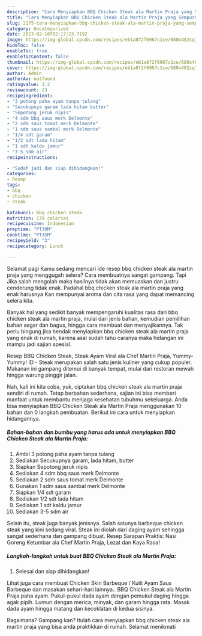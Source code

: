 ```yaml
---
description: "Cara Menyiapkan BBQ Chicken Steak ala Martin Praja yang Sempurna, Buat Buka Puasa Lezat"
title: "Cara Menyiapkan BBQ Chicken Steak ala Martin Praja yang Sempurna, Buat Buka Puasa Lezat"
slug: 2175-cara-menyiapkan-bbq-chicken-steak-ala-martin-praja-yang-sempurna-buat-buka-puasa-lezat
category: Uncategorized
date: 2023-02-10T02:17:23.719Z
image: https://img-global.cpcdn.com/recipes/eb1a8f2f6967c1ce/680x482cq70/bbq-chicken-steak-ala-martin-praja-foto-resep-utama.jpg
hideToc: false
enableToc: true
enableTocContent: false
thumbnail: https://img-global.cpcdn.com/recipes/eb1a8f2f6967c1ce/680x482cq70/bbq-chicken-steak-ala-martin-praja-foto-resep-utama.jpg
cover: https://img-global.cpcdn.com/recipes/eb1a8f2f6967c1ce/680x482cq70/bbq-chicken-steak-ala-martin-praja-foto-resep-utama.jpg
author: Admin
authorAv: notfound
ratingvalue: 3.2
reviewcount: 23
recipeingredient:
- "3 potong paha ayam tanpa tulang"
- "Secukupnya garam lada hitam butter"
- "Sepotong jeruk nipis"
- "4 sdm bbq saus merk Delmonte"
- "2 sdm saus tomat merk Delmonte"
- "1 sdm saus sambal merk Delmonte"
- "1/4 sdt garam"
- "1/2 sdt lada hitam"
- "1 sdt kaldu jamur"
- "3-5 sdm air"
recipeinstructions:

- "Sudah jadi dan siap dihidangkan!"
categories:
- Resep
tags:
- bbq
- chicken
- steak

katakunci: bbq chicken steak 
nutrition: 179 calories
recipecuisine: Indonesian
preptime: "PT39M"
cooktime: "PT35M"
recipeyield: "3"
recipecategory: Lunch

---
```



Selamat pagi Kamu sedang mencari ide resep bbq chicken steak ala martin praja yang menggugah selera? Cara membuatnya sangat gampang. Tapi Jika salah mengolah maka hasilnya tidak akan memuaskan dan justru cenderung tidak enak. Padahal bbq chicken steak ala martin praja yang enak harusnya Kan mempunyai aroma dan cita rasa yang dapat memancing selera kita.


Banyak hal yang sedikit banyak mempengaruhi kualitas rasa dari bbq chicken steak ala martin praja, mulai dari jenis bahan, kemudian pemilihan bahan segar dan bagus, hingga cara membuat dan menyajikannya. Tak perlu bingung jika hendak menyiapkan bbq chicken steak ala martin praja yang enak di rumah, karena asal sudah tahu caranya maka hidangan ini mampu jadi sajian spesial.

Resep BBQ Chicken Steak, Steak Ayam Viral ala Chef Martin Praja, Yummy-Yummy! ID - Steak merupakan salah satu jenis kuliner yang cukup populer. Makanan ini gampang ditemui di banyak tempat, mulai dari restoran mewah hingga warung pinggir jalan.


Nah, kali ini kita coba, yuk, ciptakan bbq chicken steak ala martin praja sendiri di rumah. Tetap berbahan sederhana, sajian ini bisa memberi manfaat untuk membantu menjaga kesehatan tubuhmu sekeluarga. Anda bisa menyiapkan BBQ Chicken Steak ala Martin Praja menggunakan 10 bahan dan 0 langkah pembuatan. Berikut ini cara untuk menyiapkan hidangannya.

<!--inarticleads1-->

##### Bahan-bahan dan bumbu yang harus ada untuk menyiapkan BBQ Chicken Steak ala Martin Praja:

1. Ambil 3 potong paha ayam tanpa tulang
1. Sediakan Secukupnya garam, lada hitam, butter
1. Siapkan Sepotong jeruk nipis
1. Sediakan 4 sdm bbq saus merk Delmonte
1. Sediakan 2 sdm saus tomat merk Delmonte
1. Gunakan 1 sdm saus sambal merk Delmonte
1. Siapkan 1/4 sdt garam
1. Sediakan 1/2 sdt lada hitam
1. Sediakan 1 sdt kaldu jamur
1. Sediakan 3-5 sdm air


Selain itu, steak juga banyak jenisnya. Salah satunya barbeque chicken steak yang kini sedang viral. Steak ini diolah dari daging ayam sehingga sangat sederhana dan gampang dibuat. Resep Sarapan Praktis: Nasi Goreng Ketumbar ala Chef Martin Praja, Lezat dan Kaya Rasa! 

<!--inarticleads2-->

##### Langkah-langkah untuk buat BBQ Chicken Steak ala Martin Praja:


1. Selesai dan siap dihidangkan!

Lihat juga cara membuat Chicken Skin Barbeque / Kulit Ayam Saus Barbeque dan masakan sehari-hari lainnya.. BBQ Chicken Steak ala Martin Praja paha ayam. Pukul-pukul dada ayam dengan pemukul daging hingga agak pipih. Lumuri dengan merica, minyak, dan garam hingga rata. Masak dada ayam hingga matang dan kecoklatan di kedua sisinya. 

Bagaimana? Gampang kan? Itulah cara menyiapkan bbq chicken steak ala martin praja yang bisa anda praktikkan di rumah. Selamat menikmati
